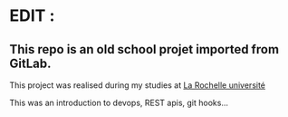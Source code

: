 # EDIT :
## This repo is an old school projet imported from GitLab.
This project was realised during my studies at [La Rochelle université](https://www.iut-larochelle.fr/formations/departement-informatique/)

This was an introduction to devops, REST apis, git hooks...
